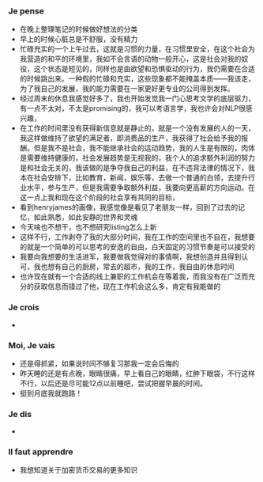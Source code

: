 ### Je pense
- 在晚上整理笔记的时候做好想法的分类
- 早上的时候心脏总是不舒服，没有精力
- 忙碌充实的一个上午过去，这就是习惯的力量，在习惯里安全，在这个社会为我营造的和平的环境里，我如不会言语的动物一般开心，这是社会对我的奴役，这个状态是短见的，同样也是由欲望和恐惧驱动的行为，我仍需要在合适的时候跳出来。一种假的忙碌和充实，这些现象都不能掩盖本质——我该走，为了我自己的发展，我的能力需要在一家更好更专业的公司得到发挥。
- 经过周末的休息我感觉好多了，我也开始发觉我一门心思考文学的底层驱力，有一点不太对，不太是promising的，我可以考语言学，我也许会对NLP很感兴趣，
- 在工作的时间里没有获得新信息就是静止的，就是一个没有发展的人的一天，我这样做维持了欲望的满足者，即消费品的生产，我获得了社会给予我的报酬。但是我不是社会，我不能继承社会的运动趋势，我的人生是有限的，肉体是需要维持健康的，社会发展趋势是无视我的，我个人的追求额外利润的努力是和社会无关的，我该做的是争夺我自己的利益，在不违背法律的情况下，我本在社会安排下，比如教育，新闻，娱乐等，去做一个普通的白领，去提升行业水平，参与生产，但是我需要争取额外利益，我要向更高薪的方向运动。在这一点上我和现在这个阶段的社会享有共同的目标，
- 看到henryjames的画像，我感觉像是看见了老朋友一样，回到了过去的记忆，如此熟悉，如此安静的世界和灵魂
- 今天啥也不想干，也不想研究listing怎么上新
- 这样不行，工作剥夺了我的大部分时间，我在工作的空间里也不自在，我想要的就是一个简单的可以思考的安逸的自由，白天固定的习惯节奏是可以接受的
- 我要向我想要的生活进军，我要做我觉得对的事情啊，我想创造并且得到认可，我也想有自己的厨房，常去的超市，我的工作，我自由的休息时间
- 也许现在就有一个合适的线上兼职的工作机会在等着我，而我没有在广泛而充分的获取信息而错过了他，现在工作机会这么多，肯定有我能做的

### Je crois
- 


### Moi, Je vais
- 还是得抓紧，如果说时间不够复习那我一定会后悔的
- 昨天睡的还是有点晚，眼睛很痛，早上看自己的眼睛，红肿下眼袋，不行这样不行，以后还是尽可能12点以前睡吧，尝试把握早晨的时间。
- 挺到月底我就跑路！

### Je dis
- 


### Il faut apprendre
- 我想知道关于加密货币交易的更多知识
